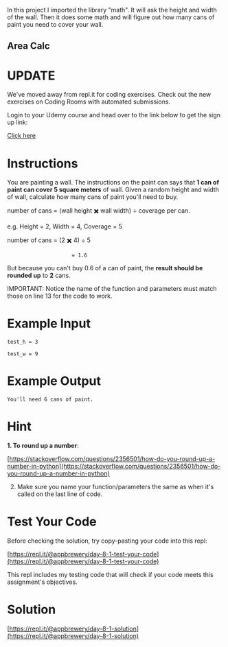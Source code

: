 In this project I imported the library "math". 
It will ask the height and width of the wall. 
Then it does some math and will figure out how many cans of paint you need to cover your wall. 


## Area Calc

# UPDATE
We've moved away from repl.it for coding exercises.
Check out the new exercises on Coding Rooms with automated submissions.

Login to your Udemy course and head over to the link below to get the sign up link:

[Click here](https://www.udemy.com/course/100-days-of-code/learn/lecture/17825914#questions)

# Instructions

You are painting a wall. The instructions on the paint can says that **1 can of paint can cover 5 square meters** of wall. Given a random height and width of wall, calculate how many cans of paint you'll need to buy.

number of cans = (wall height ✖️ wall width) ÷ coverage per can. 

e.g. Height = 2, Width = 4, Coverage = 5

number of cans = (2 ✖️ 4) ÷ 5 

                         = 1.6

But because you can't buy 0.6 of a can of paint, the **result should be rounded up** to **2** cans. 

IMPORTANT: Notice the name of the function and parameters must match those on line 13 for the code to work.

# Example Input

```
test_h = 3
```

```
test_w = 9
```

# Example Output

```
You'll need 6 cans of paint.
```

   

# Hint

**1. To round up a number**: 

[https://stackoverflow.com/questions/2356501/how-do-you-round-up-a-number-in-python](https://stackoverflow.com/questions/2356501/how-do-you-round-up-a-number-in-python)

2. Make sure you name your function/parameters the same as when it's called on the last line of code. 

# Test Your Code

Before checking the solution, try copy-pasting your code into this repl: 

[https://repl.it/@appbrewery/day-8-1-test-your-code](https://repl.it/@appbrewery/day-8-1-test-your-code)

This repl includes my testing code that will check if your code meets this assignment's objectives. 

# Solution

[https://repl.it/@appbrewery/day-8-1-solution](https://repl.it/@appbrewery/day-8-1-solution)
